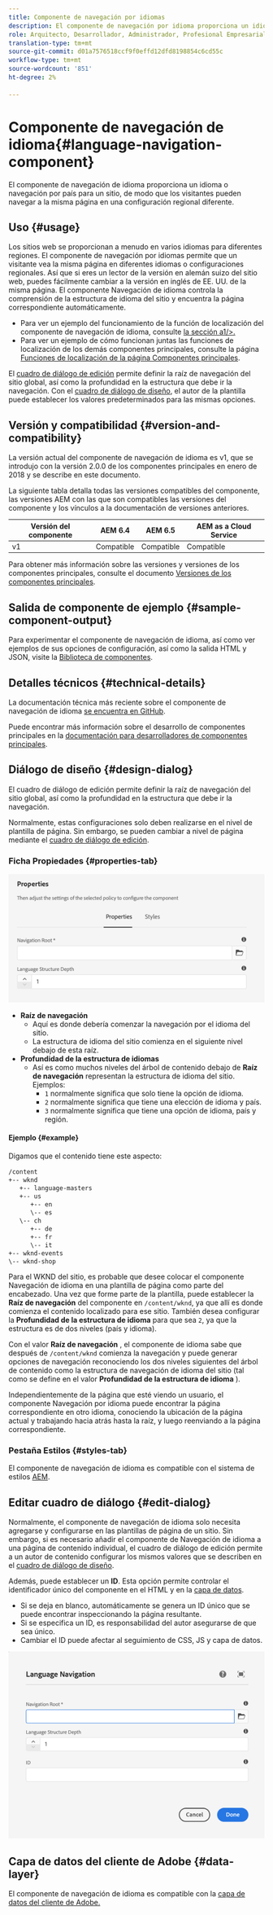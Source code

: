 ```yaml
---
title: Componente de navegación por idiomas
description: El componente de navegación por idioma proporciona un idioma o navegación por país para un sitio, de modo que los visitantes pueden navegar a la misma página en una configuración regional diferente.
role: Arquitecto, Desarrollador, Administrador, Profesional Empresarial
translation-type: tm+mt
source-git-commit: d01a7576518ccf9f0effd12dfd8198854c6cd55c
workflow-type: tm+mt
source-wordcount: '851'
ht-degree: 2%

---
```



# Componente de navegación de idioma{#language-navigation-component}

El componente de navegación de idioma proporciona un idioma o navegación por país para un sitio, de modo que los visitantes pueden navegar a la misma página en una configuración regional diferente.

## Uso {#usage}

Los sitios web se proporcionan a menudo en varios idiomas para diferentes regiones. El componente de navegación por idiomas permite que un visitante vea la misma página en diferentes idiomas o configuraciones regionales. Así que si eres un lector de la versión en alemán suizo del sitio web, puedes fácilmente cambiar a la versión en inglés de EE. UU. de la misma página. El componente Navegación de idioma controla la comprensión de la estructura de idioma del sitio y encuentra la página correspondiente automáticamente.

* Para ver un ejemplo del funcionamiento de la función de localización del componente de navegación de idioma, consulte [la sección a1/>.](#example)
* Para ver un ejemplo de cómo funcionan juntas las funciones de localización de los demás componentes principales, consulte la página [Funciones de localización de la página Componentes principales](/help/get-started/localization.md).

El [cuadro de diálogo de edición](#edit-dialog) permite definir la raíz de navegación del sitio global, así como la profundidad en la estructura que debe ir la navegación. Con el [cuadro de diálogo de diseño](#design-dialog), el autor de la plantilla puede establecer los valores predeterminados para las mismas opciones.

## Versión y compatibilidad {#version-and-compatibility}

La versión actual del componente de navegación de idioma es v1, que se introdujo con la versión 2.0.0 de los componentes principales en enero de 2018 y se describe en este documento.

La siguiente tabla detalla todas las versiones compatibles del componente, las versiones AEM con las que son compatibles las versiones del componente y los vínculos a la documentación de versiones anteriores.

| Versión del componente | AEM 6.4 | AEM 6.5 | AEM as a Cloud Service |
|--- |--- |--- |---|
| v1 | Compatible | Compatible | Compatible |

Para obtener más información sobre las versiones y versiones de los componentes principales, consulte el documento [Versiones de los componentes principales](/help/versions.md).

## Salida de componente de ejemplo {#sample-component-output}

Para experimentar el componente de navegación de idioma, así como ver ejemplos de sus opciones de configuración, así como la salida HTML y JSON, visite la [Biblioteca de componentes](https://adobe.com/go/aem_cmp_library_langnav).

## Detalles técnicos {#technical-details}

La documentación técnica más reciente sobre el componente de navegación de idioma [se encuentra en GitHub](https://adobe.com/go/aem_cmp_tech_langnav_v1).

Puede encontrar más información sobre el desarrollo de componentes principales en la [documentación para desarrolladores de componentes principales](/help/developing/overview.md).

## Diálogo de diseño {#design-dialog}

El cuadro de diálogo de edición permite definir la raíz de navegación del sitio global, así como la profundidad en la estructura que debe ir la navegación.

Normalmente, estas configuraciones solo deben realizarse en el nivel de plantilla de página. Sin embargo, se pueden cambiar a nivel de página mediante el [cuadro de diálogo de edición](#edit-dialog).

### Ficha Propiedades {#properties-tab}

![Cuadro de diálogo de diseño del componente de navegación de idioma](/help/assets/language-navigation-design.png)

* **Raíz de navegación**
   * Aquí es donde debería comenzar la navegación por el idioma del sitio.
   * La estructura de idioma del sitio comienza en el siguiente nivel debajo de esta raíz.
* **Profundidad de la estructura de idiomas**
   * Así es como muchos niveles del árbol de contenido debajo de **Raíz de navegación** representan la estructura de idioma del sitio. Ejemplos:
      * `1` normalmente significa que solo tiene la opción de idioma.
      * `2` normalmente significa que tiene una elección de idioma y país.
      * `3` normalmente significa que tiene una opción de idioma, país y región.

#### Ejemplo {#example}

Digamos que el contenido tiene este aspecto:

```
/content
+-- wknd
   +-- language-masters
   +-- us
      +-- en
      \-- es
   \-- ch
      +-- de
      +-- fr
      \-- it
+-- wknd-events
\-- wknd-shop
```

Para el WKND del sitio, es probable que desee colocar el componente Navegación de idioma en una plantilla de página como parte del encabezado. Una vez que forme parte de la plantilla, puede establecer la **Raíz de navegación** del componente en `/content/wknd`, ya que allí es donde comienza el contenido localizado para ese sitio. También desea configurar la **Profundidad de la estructura de idioma** para que sea `2`, ya que la estructura es de dos niveles (país y idioma).

Con el valor **Raíz de navegación** , el componente de idioma sabe que después de `/content/wknd` comienza la navegación y puede generar opciones de navegación reconociendo los dos niveles siguientes del árbol de contenido como la estructura de navegación de idioma del sitio (tal como se define en el valor **Profundidad de la estructura de idioma** ).

Independientemente de la página que esté viendo un usuario, el componente Navegación por idioma puede encontrar la página correspondiente en otro idioma, conociendo la ubicación de la página actual y trabajando hacia atrás hasta la raíz, y luego reenviando a la página correspondiente.

### Pestaña Estilos {#styles-tab}

El componente de navegación de idioma es compatible con el sistema de estilos [AEM](/help/get-started/authoring.md#component-styling).

## Editar cuadro de diálogo {#edit-dialog}

Normalmente, el componente de navegación de idioma solo necesita agregarse y configurarse en las plantillas de página de un sitio. Sin embargo, si es necesario añadir el componente de Navegación de idioma a una página de contenido individual, el cuadro de diálogo de edición permite a un autor de contenido configurar los mismos valores que se describen en el [cuadro de diálogo de diseño](#design-dialog).

Además, puede establecer un **ID**. Esta opción permite controlar el identificador único del componente en el HTML y en la [capa de datos](/help/developing/data-layer/overview.md).

* Si se deja en blanco, automáticamente se genera un ID único que se puede encontrar inspeccionando la página resultante.
* Si se especifica un ID, es responsabilidad del autor asegurarse de que sea único.
* Cambiar el ID puede afectar al seguimiento de CSS, JS y capa de datos.

![Cuadro de diálogo de edición del componente de navegación de idioma](/help/assets/language-navigation-edit.png)

## Capa de datos del cliente de Adobe {#data-layer}

El componente de navegación de idioma es compatible con la [capa de datos del cliente de Adobe.](/help/developing/data-layer/overview.md)
